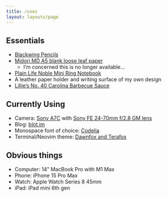 ```yaml
---
title: /uses
layout: layouts/page
---
```


## Essentials
- [Blackwing Pencils](https://www.jetpens.com/Blackwing-Matte-Pencils-Soft-Lead-Pack-of-12/pd/8115)
- [Midori MD A5 blank loose leaf paper](https://www.jetpens.com/Midori-MD-Loose-Leaf-Paper-A5-100-Sheets-Limited-Edition/pd/37428)
	- I’m concerned this is no longer available...
- [Plain Life Noble Mini Ring Notebook](https://www.jetpens.com/Life-Noble-Notebook-Mini-Ring-5-x-3.1-Plain/pd/20212)
- A leather paper holder and writing surface of my own design
- [Lillie’s No. 40 Carolina Barbecue Sauce](https://lilliesq.com/products/carolina)

## Currently Using
- Camera: [Sony A7C](https://www.bhphotovideo.com/c/product/1592776-REG/sony_alpha_a7c_mirrorless_digital.html) with [Sony FE 24-70mm f/2.8 GM lens](https://www.bhphotovideo.com/c/product/1222774-REG/sony_sel2470gm_fe_24_70mm_f_2_8_gm.html)
- Blog: [blot.im](https://blot.im)
- Monospace font of choice: [Codelia](https://tosche.net/fonts/codelia)
- Terminal/Neovim theme: [Dawnfox and Terafox](https://github.com/EdenEast/nightfox.nvim)

## Obvious things
- Computer: 14” MacBook Pro with M1 Max
- Phone: iPhone 15 Pro Max
- Watch: Apple Watch Series 8 45mm
- iPad: iPad mini 6th gen
